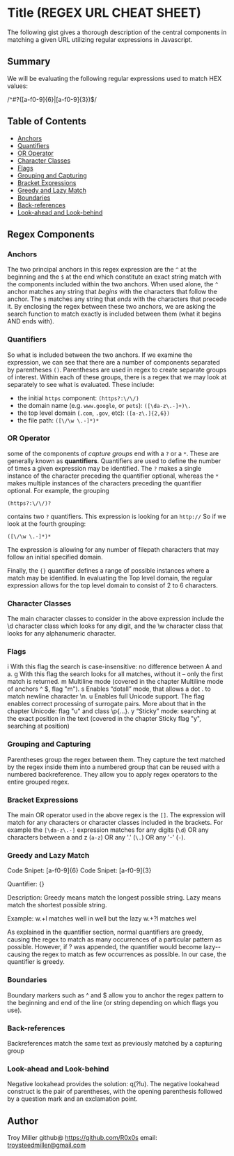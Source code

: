 # Title (REGEX URL CHEAT SHEET)

The following gist gives a thorough description of the central components in matching a given URL utilizing regular expressions in Javascript.

## Summary
We will be evaluating the following regular expressions used to match HEX values:

/^#?([a-f0-9]{6}|[a-f0-9]{3})$/


## Table of Contents

- [Anchors](#anchors)
- [Quantifiers](#quantifiers)
- [OR Operator](#or-operator)
- [Character Classes](#character-classes)
- [Flags](#flags)
- [Grouping and Capturing](#grouping-and-capturing)
- [Bracket Expressions](#bracket-expressions)
- [Greedy and Lazy Match](#greedy-and-lazy-match)
- [Boundaries](#boundaries)
- [Back-references](#back-references)
- [Look-ahead and Look-behind](#look-ahead-and-look-behind)

## Regex Components

### Anchors
The two principal anchors in this regex expression are the `^` at the beginning and the `$` at the end which constitute an exact string match with the components included within the two anchors. When used alone, the `^` anchor matches any string that *begins* with the characters that follow the anchor. The `$` matches any string that *ends* with the characters that precede it. By enclosing the regex between these two anchors, we are asking the search function to match exactly is included between them (what it begins AND ends with). 
### Quantifiers
So what is included between the two anchors. If we examine the expression, we can see that there are a number of components separated by parentheses `()`. Parentheses are used in regex to create separate groups of interest. Within each of these groups, there is a regex that we may look at separately to see what is evaluated. These include:
- the initial `https` component: `(https?:\/\/)`
- the domain name (e.g. `www.google`, or `pets`): `([\da-z\.-]+)\.`
- the top level domain (`.com`, `.gov`, etc): `([a-z\.]{2,6})`
- the file path: `([\/\w \.-]*)*`

### OR Operator
some of the components of *capture groups* end with a `?` or a `*`. These are generally known as **quantifiers**. Quantifiers are used to define the number of times a given expression may be identified. The `?` makes a single instance of the character preceding the quantifier optional, whereas the `*` makes multiple instances of the characters preceding the quantifier optional. 
For example, the grouping 
```
(https?:\/\/)?
```
contains two `?` quantifiers. This expression is looking for an `http://`
So if we look at the fourth grouping:
```
([\/\w \.-]*)*
```
The expression is allowing for any number of filepath characters that may follow an initial specified domain.

Finally, the `{}` quantifier defines a range of possible instances where a match may be identified. In evaluating the Top level domain, the regular expression allows for the top level domain to consist of 2 to 6 characters.
### Character Classes
The main character classes to consider in the above expression include the \d character class which looks for any digit, and the \w character class that looks for any alphanumeric character.
### Flags
i
With this flag the search is case-insensitive: no difference between A and a.
g
With this flag the search looks for all matches, without it – only the first match is returned.
m
Multiline mode (covered in the chapter Multiline mode of anchors ^ $, flag "m").
s
Enables “dotall” mode, that allows a dot . to match newline character \n.
u
Enables full Unicode support. The flag enables correct processing of surrogate pairs. More about that in the chapter Unicode: flag "u" and class \p{...}.
y
“Sticky” mode: searching at the exact position in the text (covered in the chapter Sticky flag "y", searching at position)
### Grouping and Capturing
Parentheses group the regex between them. They capture the text matched by the regex inside them into a numbered group that can be reused with a numbered backreference. They allow you to apply regex operators to the entire grouped regex.
### Bracket Expressions
The main OR operator used in the above regex is the `[]`. The expression will match for any characters or character classes included in the brackets. For example the `[\da-z\.-]` expression matches for any digits (`\d`) OR any characters between a and z (`a-z`) OR any '.' (`\.`) OR any '-' (`-`). 
### Greedy and Lazy Match
Code Snipet: [a-f0-9]{6} Code Snipet: [a-f0-9]{3}

Quantifier: {}

Description: Greedy means match the longest possible string. Lazy means match the shortest possible string.

Example: w.+l matches well in well but the lazy w.+?l matches wel

As explained in the quantifier section, normal quantifiers are greedy, causing the regex to match as many occurrences of a particular pattern as possible. However, if ? was appended, the quantifier would become lazy-- causing the regex to match as few occurrences as possible. In our case, the quantifier is greedy.
### Boundaries
Boundary markers such as ^ and $ allow you to anchor the regex pattern to the beginning and end of the line (or string depending on which flags you use).
### Back-references
Backreferences match the same text as previously matched by a capturing group
### Look-ahead and Look-behind
Negative lookahead provides the solution: q(?!u). The negative lookahead construct is the pair of parentheses, with the opening parenthesis followed by a question mark and an exclamation point.

## Author

Troy Miller github@ https://github.com/R0x0s  email: troysteedmiller@gmail.com
